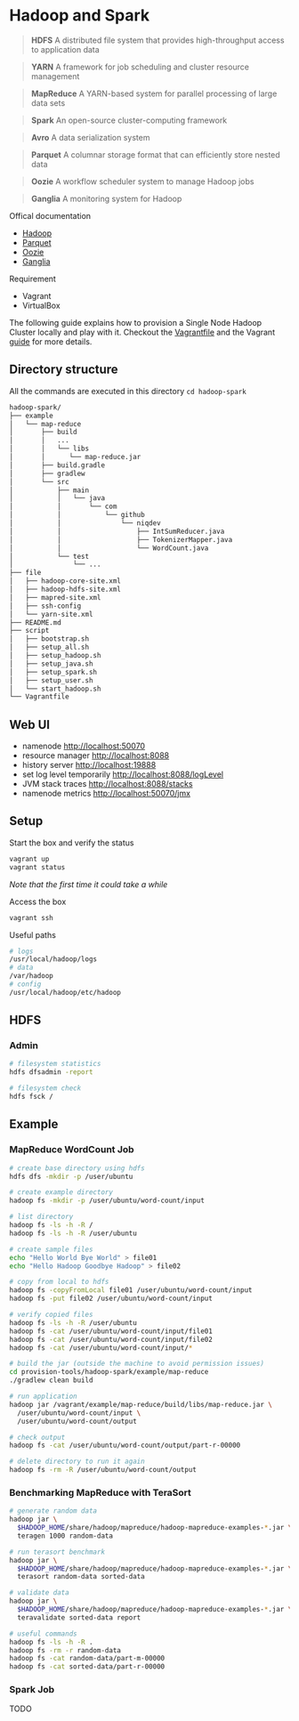 # Hadoop and Spark

> **HDFS** A distributed file system that provides high-throughput access to application data

> **YARN** A framework for job scheduling and cluster resource management

> **MapReduce** A YARN-based system for parallel processing of large data sets

> **Spark** An open-source cluster-computing framework

> **Avro** A data serialization system

> **Parquet** A columnar storage format that can efficiently store nested data

> **Oozie** A workflow scheduler system to manage Hadoop jobs

> **Ganglia** A monitoring system for Hadoop

Offical documentation

* [Hadoop](https://hadoop.apache.org)
* [Parquet](https://parquet.apache.org)
* [Oozie](https://oozie.apache.org)
* [Ganglia](http://ganglia.info)

Requirement

* Vagrant
* VirtualBox

The following guide explains how to provision a Single Node Hadoop Cluster locally and play with it. Checkout the [Vagrantfile](https://github.com/niqdev/provision-tools/blob/master/hadoop-spark/Vagrantfile) and the Vagrant [guide](other/#vagrant) for more details.

## Directory structure

All the commands are executed in this directory `cd hadoop-spark`

```bash
hadoop-spark/
├── example
│   └── map-reduce
│       ├── build
│       │   ...
│       │   └── libs
│       │      └── map-reduce.jar
│       ├── build.gradle
│       ├── gradlew
│       └── src
│           ├── main
│           │   └── java
│           │       └── com
│           │           └── github
│           │               └── niqdev
│           │                   ├── IntSumReducer.java
│           │                   ├── TokenizerMapper.java
│           │                   └── WordCount.java
│           └── test
│               └── ...
├── file
│   ├── hadoop-core-site.xml
│   ├── hadoop-hdfs-site.xml
│   ├── mapred-site.xml
│   ├── ssh-config
│   └── yarn-site.xml
├── README.md
├── script
│   ├── bootstrap.sh
│   ├── setup_all.sh
│   ├── setup_hadoop.sh
│   ├── setup_java.sh
│   ├── setup_spark.sh
│   ├── setup_user.sh
│   └── start_hadoop.sh
└── Vagrantfile
```

## Web UI

* namenode [http://localhost:50070](http://localhost:50070)
* resource manager [http://localhost:8088](http://localhost:8088)
* history server [http://localhost:19888](http://localhost:19888)
* set log level temporarily [http://localhost:8088/logLevel](http://localhost:8088/logLevel)
* JVM stack traces [http://localhost:8088/stacks](http://localhost:8088/stacks)
* namenode metrics [http://localhost:50070/jmx](http://localhost:50070/jmx)

## Setup

Start the box and verify the status
```bash
vagrant up
vagrant status
```
*Note that the first time it could take a while*

Access the box
```bash
vagrant ssh
```

Useful paths
```bash
# logs
/usr/local/hadoop/logs
# data
/var/hadoop
# config
/usr/local/hadoop/etc/hadoop
```

## HDFS

### Admin

```bash
# filesystem statistics
hdfs dfsadmin -report

# filesystem check
hdfs fsck /
```

## Example

### MapReduce WordCount Job

```bash
# create base directory using hdfs
hdfs dfs -mkdir -p /user/ubuntu

# create example directory
hadoop fs -mkdir -p /user/ubuntu/word-count/input

# list directory
hadoop fs -ls -h -R /
hadoop fs -ls -h -R /user/ubuntu

# create sample files
echo "Hello World Bye World" > file01
echo "Hello Hadoop Goodbye Hadoop" > file02

# copy from local to hdfs
hadoop fs -copyFromLocal file01 /user/ubuntu/word-count/input
hadoop fs -put file02 /user/ubuntu/word-count/input

# verify copied files
hadoop fs -ls -h -R /user/ubuntu
hadoop fs -cat /user/ubuntu/word-count/input/file01
hadoop fs -cat /user/ubuntu/word-count/input/file02
hadoop fs -cat /user/ubuntu/word-count/input/*

# build the jar (outside the machine to avoid permission issues)
cd provision-tools/hadoop-spark/example/map-reduce
./gradlew clean build

# run application
hadoop jar /vagrant/example/map-reduce/build/libs/map-reduce.jar \
  /user/ubuntu/word-count/input \
  /user/ubuntu/word-count/output

# check output
hadoop fs -cat /user/ubuntu/word-count/output/part-r-00000

# delete directory to run it again
hadoop fs -rm -R /user/ubuntu/word-count/output
```

### Benchmarking MapReduce with TeraSort

```bash
# generate random data
hadoop jar \
  $HADOOP_HOME/share/hadoop/mapreduce/hadoop-mapreduce-examples-*.jar \
  teragen 1000 random-data

# run terasort benchmark
hadoop jar \
  $HADOOP_HOME/share/hadoop/mapreduce/hadoop-mapreduce-examples-*.jar \
  terasort random-data sorted-data

# validate data
hadoop jar \
  $HADOOP_HOME/share/hadoop/mapreduce/hadoop-mapreduce-examples-*.jar \
  teravalidate sorted-data report

# useful commands
hadoop fs -ls -h -R .
hadoop fs -rm -r random-data
hadoop fs -cat random-data/part-m-00000
hadoop fs -cat sorted-data/part-r-00000
```

### Spark Job

TODO
